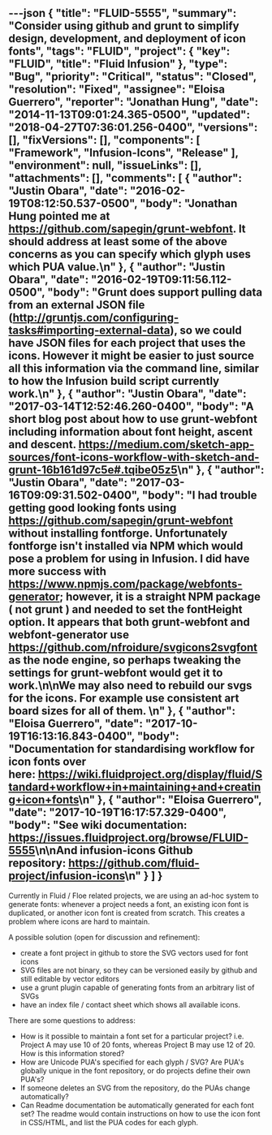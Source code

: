 ---json
{
  "title": "FLUID-5555",
  "summary": "Consider using github and grunt to simplify design, development, and deployment of icon fonts",
  "tags": "FLUID",
  "project": {
    "key": "FLUID",
    "title": "Fluid Infusion"
  },
  "type": "Bug",
  "priority": "Critical",
  "status": "Closed",
  "resolution": "Fixed",
  "assignee": "Eloisa Guerrero",
  "reporter": "Jonathan Hung",
  "date": "2014-11-13T09:01:24.365-0500",
  "updated": "2018-04-27T07:36:01.256-0400",
  "versions": [],
  "fixVersions": [],
  "components": [
    "Framework",
    "Infusion-Icons",
    "Release"
  ],
  "environment": null,
  "issueLinks": [],
  "attachments": [],
  "comments": [
    {
      "author": "Justin Obara",
      "date": "2016-02-19T08:12:50.537-0500",
      "body": "Jonathan Hung pointed me at  <https://github.com/sapegin/grunt-webfont>. It should address at least some of the above concerns as you can specify which glyph uses which PUA value.\n"
    },
    {
      "author": "Justin Obara",
      "date": "2016-02-19T09:11:56.112-0500",
      "body": "Grunt does support pulling data from an external JSON file (<http://gruntjs.com/configuring-tasks#importing-external-data>), so we could have JSON files for each project that uses the icons. However it might be easier to just source all this information via the command line, similar to how the Infusion build script currently work.\n"
    },
    {
      "author": "Justin Obara",
      "date": "2017-03-14T12:52:46.260-0400",
      "body": "A short blog post about how to use grunt-webfont including information about font height, ascent and descent. <https://medium.com/sketch-app-sources/font-icons-workflow-with-sketch-and-grunt-16b161d97c5e#.tqibe05z5>\n"
    },
    {
      "author": "Justin Obara",
      "date": "2017-03-16T09:09:31.502-0400",
      "body": "I had trouble getting good looking fonts using <https://github.com/sapegin/grunt-webfont> without installing fontforge. Unfortunately fontforge isn't installed via NPM which would pose a problem for using in Infusion. I did have more success with <https://www.npmjs.com/package/webfonts-generator>; however, it is a straight NPM package ( not grunt ) and needed to set the fontHeight option. It appears that both grunt-webfont and webfont-generator use <https://github.com/nfroidure/svgicons2svgfont> as the node engine, so perhaps tweaking the settings for grunt-webfont would get it to work.\n\nWe may also need to rebuild our svgs for the icons. For example use consistent art board sizes for all of them.&#x20;\n"
    },
    {
      "author": "Eloisa Guerrero",
      "date": "2017-10-19T16:13:16.843-0400",
      "body": "Documentation for standardising workflow for icon fonts over here: <https://wiki.fluidproject.org/display/fluid/Standard+workflow+in+maintaining+and+creating+icon+fonts>\n"
    },
    {
      "author": "Eloisa Guerrero",
      "date": "2017-10-19T16:17:57.329-0400",
      "body": "See wiki documentation: <https://issues.fluidproject.org/browse/FLUID-5555>\n\nAnd infusion-icons Github repository: <https://github.com/fluid-project/infusion-icons>\n"
    }
  ]
}
---
Currently in Fluid / Floe related projects, we are using an ad-hoc system to generate fonts: whenever a project needs a font, an existing icon font is duplicated, or another icon font is created from scratch. This creates a problem where icons are hard to maintain.

A possible solution (open for discussion and refinement):

* create a font project in github to store the SVG vectors used for font icons
* SVG files are not binary, so they can be versioned easily by github and still editable by vector editors
* use a grunt plugin capable of generating fonts from an arbitrary list of SVGs
* have an index file / contact sheet which shows all available icons.

There are some questions to address:

* How is it possible to maintain a font set for a particular project? i.e. Project A may use 10 of 20 fonts, whereas Project B may use 12 of 20. How is this information stored?
* How are Unicode PUA's specified for each glyph / SVG? Are PUA's globally unique in the font repository, or do projects define their own PUA's?&#x20;
* If someone deletes an SVG from the repository, do the PUAs change automatically?
* Can Readme documentation be automatically generated for each font set? The readme would contain instructions on how to use the icon font in CSS/HTML, and list the PUA codes for each glyph.

        